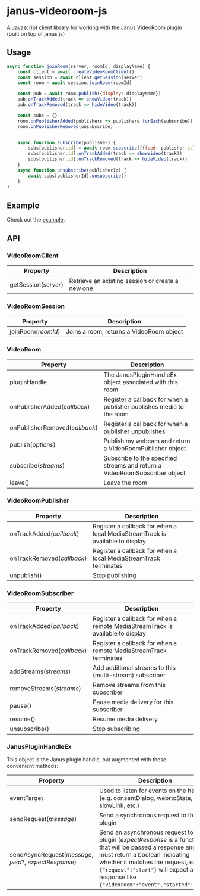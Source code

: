 # janus-videoroom-js
A Javascript client library for working with the Janus VideoRoom plugin (built on top of janus.js)

## Usage
```javascript
async function joinRoom(server, roomId, displayName) {
    const client = await createVideoRoomClient()
    const session = await client.getSession(server)
    const room = await session.joinRoom(roomId)

    const pub = await room.publish({display: displayName})
    pub.onTrackAdded(track => showVideo(track))
    pub.onTrackRemoved(track => hideVideo(track))

    const subs = {}
    room.onPublisherAdded(publishers => publishers.forEach(subscribe))
    room.onPublisherRemoved(unsubscribe)


    async function subscribe(publisher) {
        subs[publisher.id] = await room.subscribe([{feed: publisher.id}])
        subs[publisher.id].onTrackAdded(track => showVideo(track))
        subs[publisher.id].onTrackRemoved(track => hideVideo(track))
    }
    async function unsubscribe(publisherId) {
        await subs[publisherId].unsubscribe()
    }
}
```

## Example
Check out the [example](https://ken107.github.io/janus-videoroom-js/example.html).

## API

### VideoRoomClient
| Property | Description |
| -------- | ----------- |
| getSession(_server_) | Retrieve an existing session or create a new one |

### VideoRoomSession
| Property | Description |
| -------- | ----------- |
| joinRoom(_roomId_) | Joins a room, returns a VideoRoom object |

### VideoRoom
| Property | Description |
| -------- | ----------- |
| pluginHandle | The JanusPluginHandleEx object associated with this room |
| onPublisherAdded(_callback_) | Register a callback for when a publisher publishes media to the room |
| onPublisherRemoved(_callback_) | Register a callback for when a publisher unpublishes |
| publish(_options_) | Publish my webcam and return a VideoRoomPublisher object |
| subscribe(_streams_) | Subscribe to the specified streams and return a VideoRoomSubscriber object |
| leave() | Leave the room |

### VideoRoomPublisher
| Property | Description |
| -------- | ----------- |
| onTrackAdded(_callback_) | Register a callback for when a local MediaStreamTrack is available to display |
| onTrackRemoved(_callback_) | Register a callback for when a local MediaStreamTrack terminates |
| unpublish() | Stop publishing |

### VideoRoomSubscriber
| Property | Description |
| -------- | ----------- |
| onTrackAdded(_callback_) | Register a callback for when a remote MediaStreamTrack is available to display |
| onTrackRemoved(_callback_) | Register a callback for when a remote MediaStreamTrack terminates |
| addStreams(_streams_) | Add additional streams to this (multi-stream) subscriber |
| removeStreams(_streams_) | Remove streams from this subscriber |
| pause() | Pause media delivery for this subscriber |
| resume() | Resume media delivery |
| unsubscribe() | Stop subscribing |

### JanusPluginHandleEx
This object is the Janus plugin handle, but augmented with these convenient methods:

| Property | Description |
| -------- | ----------- |
| eventTarget | Used to listen for events on the handle (e.g. consentDialog, webrtcState, slowLink, etc.) |
| sendRequest(_message_) | Send a synchronous request to the plugin |
| sendAsyncRequest(_message_, _jsep_?, _expectResponse_) | Send an asynchronous request to the plugin (_expectResponse_ is a function that will be passed a response and must return a boolean indicating whether it matches the request, e.g. a `{"request":"start"}` will expect a response like `{"videoroom":"event","started":"ok"}`) |
